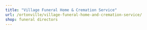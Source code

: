 ```yaml
---
title: "Village Funeral Home & Cremation Service"
url: /ortonville/village-funeral-home-and-cremation-service/
shop: funeral directors
---
```

